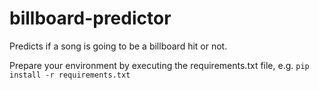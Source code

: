 # billboard-predictor
Predicts if a song is going to be a billboard hit or not.


Prepare your environment by executing the requirements.txt file, e.g. `pip install -r requirements.txt`
